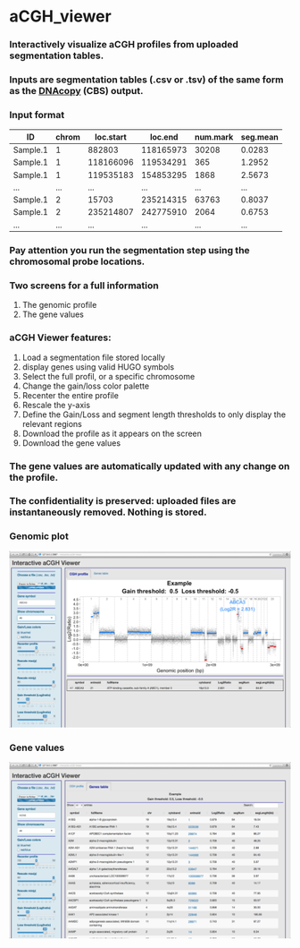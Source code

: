 # aCGH_viewer

### Interactively visualize aCGH profiles from uploaded segmentation tables.

### Inputs are segmentation tables (.csv or .tsv) of the same form as the [DNAcopy](http://www.bioconductor.org/packages/release/bioc/vignettes/DNAcopy/inst/doc/DNAcopy.pdf) (CBS) output.

### Input format

| ID | chrom | loc.start | loc.end | num.mark | seg.mean |
|----|-------|-----------|---------|----------|----------|
| Sample.1 | 1 | 882803 | 118165973 | 30208 | 0.0283 |
| Sample.1 | 1 | 118166096 | 119534291 | 365 | 1.2952 |
| Sample.1 | 1 | 119535183 | 154853295 | 1868 | 2.5673 |
| ... | ... | ... | ... | ... | ... |
| Sample.1 | 2 | 15703 | 235214315 | 63763 | 0.8037 |
| Sample.1 | 2 | 235214807 | 242775910 | 2064 | 0.6753 |
| ... | ... | ... | ... | ... | ... |

### Pay attention you run the segmentation step using the chromosomal probe locations.

### Two screens for a full information
1. The genomic profile
2. The gene values

### aCGH Viewer features:
1. Load a segmentation file stored locally
2. display genes using valid HUGO symbols
3. Select the full profil, or a specific chromosome
4. Change the gain/loss color palette
5. Recenter the entire profile
6. Rescale the y-axis
7. Define the Gain/Loss and segment length thresholds to only display the relevant regions
8. Download the profile as it appears on the screen
9. Download the gene values

### The gene values are automatically updated with any change on the profile.

### The confidentiality is preserved: uploaded files are instantaneously removed. Nothing is stored.

### Genomic plot
![alt tag](https://github.com/fredcommo/aCGH_viewer/blob/master/screenshots/screen1.png)

### Gene values
![alt tag](https://github.com/fredcommo/aCGH_viewer/blob/master/screenshots/screen2.png)

